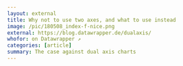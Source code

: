 ```yaml
---
layout: external
title: Why not to use two axes, and what to use instead
image: /pic/180508_index-f-nice.png
external: https://blog.datawrapper.de/dualaxis/
whofor: on Datawrapper ↗
categories: [article]
summary: The case against dual axis charts
---
```

